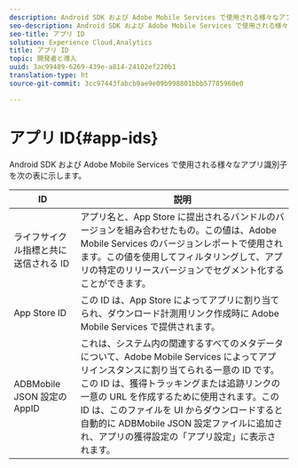 ```yaml
---
description: Android SDK および Adobe Mobile Services で使用される様々なアプリ識別子を次の表に示します。
seo-description: Android SDK および Adobe Mobile Services で使用される様々なアプリ識別子を次の表に示します。
seo-title: アプリ ID
solution: Experience Cloud,Analytics
title: アプリ ID
topic: 開発者と導入
uuid: 3ac99489-6269-439e-a814-24102ef220b1
translation-type: ht
source-git-commit: 3cc97443fabcb9ae9e09b998801bbb57785960e0

---
```



# アプリ ID{#app-ids}

Android SDK および Adobe Mobile Services で使用される様々なアプリ識別子を次の表に示します。

| ID | 説明 |
|--- |--- |
| ライフサイクル指標と共に送信される ID | アプリ名と、App Store に提出されるバンドルのバージョンを組み合わせたもの。この値は、Adobe Mobile Services のバージョンレポートで使用されます。この値を使用してフィルタリングして、アプリの特定のリリースバージョンでセグメント化することができます。 |
| App Store ID | この ID は、App Store によってアプリに割り当てられ、ダウンロード計測用リンク作成時に Adobe Mobile Services で提供されます。 |
| ADBMobile JSON 設定の AppID | これは、システム内の関連するすべてのメタデータについて、Adobe Mobile Services によってアプリインスタンスに割り当てられる一意の ID です。この ID は、獲得トラッキングまたは追跡リンクの一意の URL を作成するために使用されます。この ID は、このファイルを UI からダウンロードすると自動的に ADBMobile JSON 設定ファイルに追加され、アプリの獲得設定の「アプリ設定」に表示されます。 |